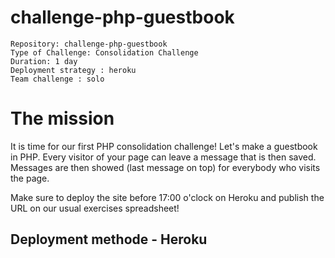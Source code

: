 <h1> challenge-php-guestbook </h1>

    Repository: challenge-php-guestbook
    Type of Challenge: Consolidation Challenge
    Duration: 1 day
    Deployment strategy : heroku
    Team challenge : solo
<h1> The mission </h1>
It is time for our first PHP consolidation challenge!
Let's make a guestbook in PHP.
Every visitor of your page can leave a message that is then saved. Messages are then showed (last message on top) for everybody who visits the page.

Make sure to deploy the site before 17:00 o'clock on Heroku and publish the URL on our usual exercises spreadsheet!
<h2> Deployment methode - Heroku </h2>
